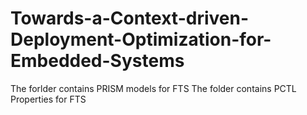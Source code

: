 # Towards-a-Context-driven-Deployment-Optimization-for-Embedded-Systems

The forlder contains PRISM models for FTS
The folder contains PCTL Properties for FTS 
